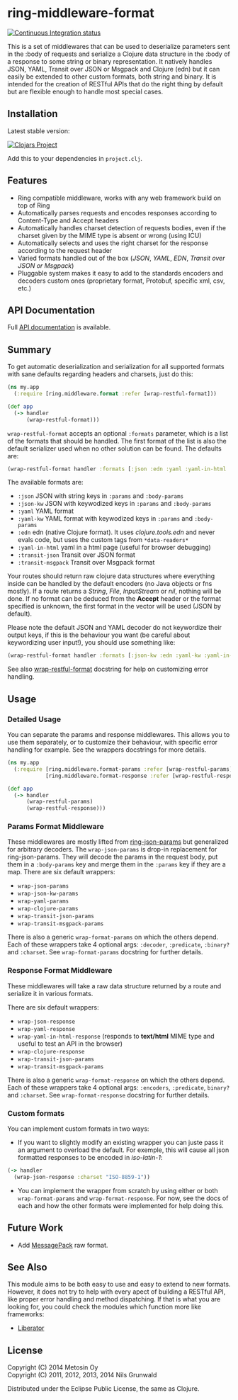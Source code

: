 # ring-middleware-format #

[![Continuous Integration status](https://secure.travis-ci.org/metosin/ring-middleware-format.png)](http://travis-ci.org/metosin/ring-middleware-format)

This is a set of middlewares that can be used to deserialize parameters sent in the :body of requests and serialize a Clojure data structure in the :body of a response to some string or binary representation. It natively handles JSON, YAML, Transit over JSON or Msgpack and Clojure (edn) but it can easily be extended to other custom formats, both string and binary. It is intended for the creation of RESTful APIs that do the right thing by default but are flexible enough to handle most special cases.

## Installation ##

Latest stable version:

[![Clojars Project](http://clojars.org/metosin/ring-middleware-format/latest-version.svg)](http://clojars.org/metosin/ring-middleware-format)

Add this to your dependencies in `project.clj`.

## Features ##

 - Ring compatible middleware, works with any web framework build on top of Ring
 - Automatically parses requests and encodes responses according to Content-Type and Accept headers
 - Automatically handles charset detection of requests bodies, even if the charset given by the MIME type is absent or wrong (using ICU)
 - Automatically selects and uses the right charset for the response according to the request header
 - Varied formats handled out of the box (*JSON*, *YAML*, *EDN*, *Transit over JSON or Msgpack*)
 - Pluggable system makes it easy to add to the standards encoders and decoders custom ones (proprietary format, Protobuf, specific xml, csv, etc.)

## API Documentation ##

Full [API documentation](http://metosin.github.com/ring-middleware-format) is available.

## Summary ##

To get automatic deserialization and serialization for all supported formats with sane defaults regarding headers and charsets, just do this:

```clojure
(ns my.app
  (:require [ring.middleware.format :refer [wrap-restful-format]))

(def app
  (-> handler
      (wrap-restful-format)))
```
`wrap-restful-format` accepts an optional `:formats` parameter, which is a list of the formats that should be handled. The first format of the list is also the default serializer used when no other solution can be found. The defaults are:
```clojure
(wrap-restful-format handler :formats [:json :edn :yaml :yaml-in-html :transit-json :transit-msgpack])
```

The available formats are:

  - `:json` JSON with string keys in `:params` and `:body-params`
  - `:json-kw` JSON with keywodized keys in `:params` and `:body-params`
  - `:yaml` YAML format
  - `:yaml-kw` YAML format with keywodized keys in `:params` and `:body-params`
  - `:edn` edn (native Clojure format). It uses *clojure.tools.edn* and never evals code, but uses the custom tags from `*data-readers*` 
  - `:yaml-in-html` yaml in a html page (useful for browser debugging)
  - `:transit-json` Transit over JSON format
  - `:transit-msgpack` Transit over Msgpack format

Your routes should return raw clojure data structures where everything
inside can be handled by the default encoders (no Java objects or fns
mostly). If a route returns a _String_, _File_, _InputStream_ or _nil_, nothing will be done. If no format can be deduced from the **Accept** header or the format specified is unknown, the first format in the vector will be used (JSON by default).

Please note the default JSON and YAML decoder do not keywordize their output keys, if this is the behaviour you want (be careful about keywordizing user input!), you should use something like:
```clojure
(wrap-restful-format handler :formats [:json-kw :edn :yaml-kw :yaml-in-html :transit-json :transit-msgpack])
```

See also [wrap-restful-format](http://metosin.github.com/ring-middleware-format/ring.middleware.format.html#var-wrap-restful-format) docstring for help on customizing error handling.

## Usage ##

### Detailed Usage ###

You can separate the params and response middlewares. This allows you to use them separately, or to customize their behaviour, with specific error handling for example. See the wrappers docstrings for more details.

```clojure
(ns my.app
  (:require [ring.middleware.format-params :refer [wrap-restful-params]]
            [ring.middleware.format-response :refer [wrap-restful-response]]))

(def app
  (-> handler
      (wrap-restful-params)
      (wrap-restful-response)))
```

### Params Format Middleware ###

These middlewares are mostly lifted from [ring-json-params](https://github.com/mmcgrana/ring-json-params) but generalized for arbitrary decoders. The `wrap-json-params` is drop-in replacement for ring-json-params. They will decode the params in the request body, put them in a `:body-params` key and merge them in the `:params` key if they are a map.
There are six default wrappers:

+ `wrap-json-params`
+ `wrap-json-kw-params`
+ `wrap-yaml-params`
+ `wrap-clojure-params`
+ `wrap-transit-json-params`
+ `wrap-transit-msgpack-params`

There is also a generic `wrap-format-params` on which the others depend. Each of these wrappers take 4 optional args: `:decoder`, `:predicate`, `:binary?` and `:charset`. See `wrap-format-params` docstring for further details.

### Response Format Middleware ###

These middlewares will take a raw data structure returned by a route and serialize it in various formats.

There are six default wrappers:

+ `wrap-json-response`
+ `wrap-yaml-response`
+ `wrap-yaml-in-html-response` (responds to **text/html** MIME type and useful to test an API in the browser)
+ `wrap-clojure-response`
+ `wrap-transit-json-params`
+ `wrap-transit-msgpack-params`

There is also a generic `wrap-format-response` on which the others depend. Each of these wrappers take 4 optional args: `:encoders`, `:predicate`, `binary?` and `:charset`. See `wrap-format-response` docstring for further details.

### Custom formats ###

You can implement custom formats in two ways:

+ If you want to slightly modify an existing wrapper you can juste pass it an argument to overload the default.
For exemple, this will cause all json formatted responses to be encoded in *iso-latin-1*:

```clojure
(-> handler
  (wrap-json-response :charset "ISO-8859-1"))
```
+ You can implement the wrapper from scratch by using either or both `wrap-format-params` and `wrap-format-response`. For now, see the docs of each and how the other formats were implemented for help doing this.

## Future Work ##

+ Add [MessagePack](http://msgpack.org/) raw format.

## See Also ##

This module aims to be both easy to use and easy to extend to new formats. However, it does not try to help with every apect of building a RESTful API, like proper error handling and method dispatching. If that is what you are looking for, you could check the modules which function more like frameworks:

+ [Liberator](https://github.com/clojure-liberator/liberator)

## License ##

Copyright (C) 2014 Metosin Oy<br>
Copyright (C) 2011, 2012, 2013, 2014 Nils Grunwald

Distributed under the Eclipse Public License, the same as Clojure.
